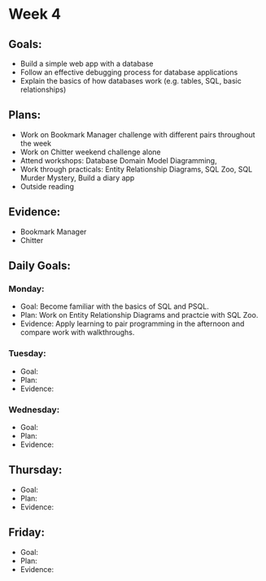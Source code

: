 # Week 4

## Goals:
- Build a simple web app with a database
- Follow an effective debugging process for database applications
- Explain the basics of how databases work (e.g. tables, SQL, basic relationships)

## Plans:
- Work on Bookmark Manager challenge with different pairs throughout the week
- Work on Chitter weekend challenge alone
- Attend workshops: Database Domain Model Diagramming, 
- Work through practicals: Entity Relationship Diagrams, SQL Zoo, SQL Murder Mystery, Build a diary app
- Outside reading

## Evidence:
- Bookmark Manager
- Chitter

## Daily Goals:
### Monday:
- Goal: Become familiar with the basics of SQL and PSQL.
- Plan: Work on Entity Relationship Diagrams and practcie with SQL Zoo.
- Evidence: Apply learning to pair programming in the afternoon and compare work with walkthroughs. 

### Tuesday:
- Goal:
- Plan: 
- Evidence: 

### Wednesday:
- Goal:
- Plan: 
- Evidence: 

## Thursday:
- Goal:
- Plan: 
- Evidence: 

## Friday:
- Goal:
- Plan: 
- Evidence: 
